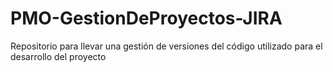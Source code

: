 # PMO-GestionDeProyectos-JIRA
Repositorio para llevar una gestión de versiones del código utilizado para el desarrollo del proyecto
